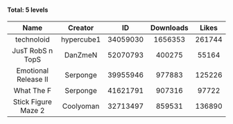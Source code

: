 #### Total: 5 levels

| Name | Creator | ID | Downloads | Likes |
|:---:|:---:|:---:|:---:|:---:|
| technoloid | hypercube1 | 34059030 | 1656353 | 261744
| JusT RobS n TopS | DanZmeN | 52070793 | 400275 | 55164
| Emotional Release II | Serponge | 39955946 | 977883 | 125226
| What The F | Serponge | 41621791 | 907316 | 97722
| Stick Figure Maze 2 | Coolyoman | 32713497 | 859531 | 136890

